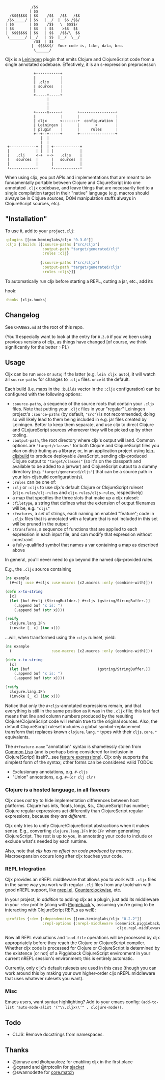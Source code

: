                /$$                
               | $$                
      /$$$$$$$ | $$    /$$   /$$   /$$
     /$$_____/ | $$   |__/  |  $$ /$$/
    | $$       | $$    /$$   \  $$$$/ 
    | $$       | $$   | $$    >$$  $$ 
    |  $$$$$$$ | $$   | $$   /$$/\  $$
     \_______/ |__/   | $$  |__/  \__/
                 /$$  | $$          
                |  $$$$$$/  Your code is, like, data, bro.        
                 \______/           


Cljx is a [Leiningen](https://github.com/technomancy/leiningen) plugin that
emits Clojure and ClojureScript code from a single annotated codebase.
Effectively, it is an s-expression preprocessor:

```
             +-----------+
             |           |
             | .cljx     |
             | sources   |
             |           |
             +-----+-----+
                   |
                   |
                   |
             +-----v-----+       +----------------+
             |           |       |                |
             | cljx      <-------+  configuration |
             | Leiningen |       |       +        |
             | plugin    |       |     rules      |
             +--+--+-----+       +----------------+
                |  |
                |  |
 +------------+ |  | +------------+
 |            | |  | |            |
 |   .clj     <-+  +->   .cljs    |
 |   sources  |      |   sources  |
 |            |      |            |
 +------------+      +------------+
```

When using cljx, you put APIs and implementations that are meant to be
fundamentally portable between Clojure and ClojureScript into one annotated
`.cljx` codebase, and leave things that are necessarily tied to a single
compilation target in their "native" language (e.g. macros should always be in
Clojure sources, DOM manipulation stuffs always in ClojureScript sources, etc).

## "Installation"

To use it, add to your `project.clj`:

```clojure
:plugins [[com.keminglabs/cljx "0.3.0"]]
:cljx {:builds [{:source-paths ["src/cljx"]
                 :output-path "target/generated/clj"
                 :rules :clj}
                  
                {:source-paths ["src/cljx"]
                 :output-path "target/generated/cljs"
                 :rules :cljs}]}
```
To automatically run cljx before starting a REPL, cutting a jar, etc., add its

hook:

```clojure
:hooks [cljx.hooks]
```

## Changelog

See `CHANGES.md` at the root of this repo.

(You'll especially want to look at the entry for `0.3.0` if you've been using
previous versions of cljx, as things have changed [of course, we think
significantly for the better :-P].)

## Usage

Cljx can be run `once` or `auto`; if the latter (e.g. `lein cljx auto`), it will
watch all `source-paths` for changes to `.cljx` files.  `once` is the default.

Each build (i.e. maps in the `:builds` vector in the `:cljx` configuration) can
be configured with the following options:

* `:source-paths`, a sequence of the source roots that contain your `.cljx`
  files.  Note that putting your `.cljx` files in your "regular" Leiningen
  project's `:source-paths` (by default, `"src"`) is not recommended; doing so
  will likely lead to them being included in e.g. jar files created by
  Leiningen.  Better to keep them separate, and use cljx to direct Clojure and
  CLojureScript sources whereever they will be picked up by other tooling.
* `:output-path`, the root directory where cljx's output will land.  Common
  options are `"target/classes"` for both Clojure and ClojureScript files you
  plan on distributing as a library; or, in an application project using
  [lein-cljsbuild](https://github.com/emezeske/lein-cljsbuild) to produce
  deployable JavaScript, sending cljx-produced Clojure output to
  `"target/classes"` (so it's on the classpath and available to be added to a
  jar/war) and ClojureScript output to a dummy directory (e.g.
  `"target/generated/cljs"`) that can be a source path in your lein-cljsbuild
  configuration(s).
* `:rules` can be one of:
 * `:clj` or `:cljs` to use cljx's default Clojure or ClojureScript ruleset
   (`cljx.rules/clj-rules` and `cljx.rules/cljs-rules`, respectively)
 * a map that specifies the three slots that make up a cljx ruleset:
  * `:filetype`, a string that defines what the extension of output filenames
    will be, e.g. `"cljs"`
  * `:features`, a _set_ of strings, each naming an enabled "feature"; code in
    `.cljx` files that is annotated with a feature that is not included in this
    set will be pruned in the output
  * `:transforms`, a sequence of functions that are applied to each expression
    in each input file, and can modify that expression without constraint
 * a fully-qualified symbol that names a var containing a map as described above

In general, you'll never need to go beyond the named cljx-provided rules.

E.g., the `.cljx` source containing

```clojure
(ns example
  (#+clj :use #+cljs :use-macros [c2.macros :only (combine-with)]))

(defn x-to-string
  [x]
  (let [buf #+clj (StringBuilder.) #+cljs (gstring/StringBuffer.)]
    (.append buf "x is: ")
    (.append buf (str x))))

(reify
  clojure.lang.IFn
  (invoke [_ x] (inc x)))
```

…will, when transformed using the `:cljs` ruleset, yield:

```clojure
(ns example
  (                  :use-macros [c2.macros :only (combine-with)]))

(defn x-to-string
  [x]
  (let [buf                               (gstring/StringBuffer.)]
    (.append buf "x is: ")
    (.append buf (str x))))

(reify
  clojure.lang.IFn
  (invoke [_ x] (inc x)))
```

Notice that only the `#+cljs`-annotated expressions remain, and that everything
is still in the same position as it was in the `.cljx` file; this last
fact means that line and column numbers produced by the resulting
Clojure/ClojureScript code will remain true to the original sources.  Also, the
default ClojureScript ruleset includes a global symbol-replacement transform
that replaces known `clojure.lang.*` types with their `cljs.core.*` equivalents.

The `#+feature-name` "annotation" syntax is shamelessly stolen from [Common
Lisp](http://www.lispworks.com/documentation/lw50/CLHS/Body/02_dhq.htm) (and is
perhaps being considered for inclusion in Clojure[Script] itself?...see [feature
expressions](http://dev.clojure.org/display/design/Feature+Expressions)).  Cljx
only supports the simplest form of the syntax; other forms can be considered
valid TODOs:

* Exclusionary annotations, e.g. `#-cljs`
* "Union" annotations, e.g. `#+(or clj clr)`

<!-- TODO wait if/when C2 moves to new annotation approach
[C2](https://github.com/lynaghk/c2) for a project that uses `.cljx` heavily.
-->


### Clojure is a hosted language, in all flavours

Cljx does *not* try to hide implementation differences between host platforms.
Clojure has ints, floats, longs, &c., ClojureScript has number; Clojure regular
expressions act differently than ClojureScript regular expressions, because
*they are different*.

Cljx only tries to unify Clojure/ClojureScript abstractions when it makes sense.
E.g., converting `clojure.lang.IFn` into `IFn` when generating ClojureScript.
The rest is up to you, in annotating your code to include or exclude what's
needed by each runtime.

Also, note that *cljx has no effect on code produced by macros*.
Macroexpansion occurs long after cljx touches your code.


### REPL Integration

Cljx provides an nREPL middleware that allows you to work with `.cljx` files in
the same way you work with regular `.clj` files from any toolchain with good
nREPL support, like [nrepl.el](https://github.com/kingtim/nrepl.el),
[Counterclockwise](http://code.google.com/p/counterclockwise/), etc.

In your project, _in addition_ to adding cljx as a plugin, just add its
middleware in your `:dev` profile (along with
[Piggieback](https://github.com/cemerick/piggieback)'s, assuming you're going to
be interacting with ClojureScript REPLs as well):

```clojure
:profiles {:dev {:dependencies [[com.keminglabs/cljx "0.2.2"]]
                 :repl-options {:nrepl-middleware [cemerick.piggieback/wrap-cljs-repl
                                                   cljx.repl-middleware/wrap-cljx]}}}
```

Now all REPL evaluations and `load-file` operations will be processed by cljx
appropriately before they reach the Clojure or ClojureScript compiler.  Whether
cljx code is processed for Clojure or ClojureScript is determined by the
existence [or not] of a Piggieback ClojureScript environment in your current
nREPL session's environment; this is entirely automatic.

Currently, only cljx's default rulesets are used in this case (though you can
work around this by making your own higher-order cljx nREPL middleware that uses
whatever rulesets you want).

### Misc

Emacs users, want syntax highlighting?
Add to your emacs config: `(add-to-list 'auto-mode-alist '("\\.cljx\\'" . clojure-mode))`.

## Todo

+ CLJS: Remove docstrings from namespaces.

## Thanks

* @jonase and @ohpauleez for enabling cljx in the first place
* @cgrand and @trptcolin for [sjacket](https://github.com/cgrand/sjacket)
* @swannodette for [core.match](https://github.com/clojure/core.match)


